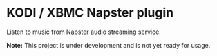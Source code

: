 # KODI / XBMC Napster plugin

Listen to music from Napster audio streaming service.

**Note:** This project is under development and is not yet ready for usage.
